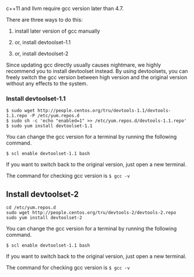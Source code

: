 c++11 and llvm require gcc version later than 4.7. 

There are three ways to do this:

1. install later version of gcc manually

2. or, install devtoolset-1.1

3. or, install devtoolset-2
 
Since updating gcc directly usually causes nightmare, we highly recommend you to install devtoolset instead. By using devtoolsets, you can freely switch the gcc version between high version and the original version without any effects to the system.

### Install devtoolset-1.1
```
$ sudo wget http://people.centos.org/tru/devtools-1.1/devtools-1.1.repo -P /etc/yum.repos.d
$ sudo sh -c 'echo "enabled=1" >> /etc/yum.repos.d/devtools-1.1.repo'
$ sudo yum install devtoolset-1.1 
```
You can change the gcc version for a terminal by running the following command.
```
$ scl enable devtoolset-1.1 bash
```
If you want to switch back to the original version, just open a new terminal.

The command for checking gcc version is 
``` $ gcc -v ```

## Install devtoolset-2
```
cd /etc/yum.repos.d
sudo wget http://people.centos.org/tru/devtools-2/devtools-2.repo
sudo yum install devtoolset-2
```
You can change the gcc version for a terminal by running the following command.
```
$ scl enable devtoolset-1.1 bash
```
If you want to switch back to the original version, just open a new terminal.

The command for checking gcc version is 
``` $ gcc -v ```